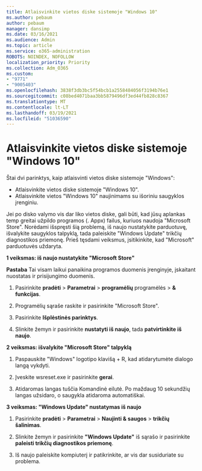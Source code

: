 ```yaml
---
title: Atlaisvinkite vietos diske sistemoje "Windows 10"
ms.author: pebaum
author: pebaum
manager: dansimp
ms.date: 03/16/2021
ms.audience: Admin
ms.topic: article
ms.service: o365-administration
ROBOTS: NOINDEX, NOFOLLOW
localization_priority: Priority
ms.collection: Adm_O365
ms.custom:
- "9771"
- "9005403"
ms.openlocfilehash: 3838f3db3bc5f54bcb1a2558484056f3194b76e1
ms.sourcegitcommit: c08bed4071baa3bb5879496df3ed44fb828c8367
ms.translationtype: MT
ms.contentlocale: lt-LT
ms.lasthandoff: 03/19/2021
ms.locfileid: "51036590"
---
```

# <a name="free-up-drive-space-in-windows-10"></a>Atlaisvinkite vietos diske sistemoje "Windows 10"

Štai dvi parinktys, kaip atlaisvinti vietos diske sistemoje "Windows":

- Atlaisvinkite vietos diske sistemoje "Windows 10".
- Atlaisvinkite vietos "Windows 10" naujinimams su išoriniu saugyklos įrenginiu.

Jei po disko valymo vis dar liko vietos diske, gali būti, kad jūsų aplankas temp greitai užpildo programos (. Appx) failus, kuriuos naudoja "Microsoft Store". Norėdami išspręsti šią problemą, iš naujo nustatykite parduotuvę, išvalykite saugyklos talpyklą, tada paleiskite "Windows Update" trikčių diagnostikos priemonę. Prieš tęsdami veiksmus, įsitikinkite, kad "Microsoft" parduotuvės uždaryta.

**1 veiksmas: iš naujo nustatykite "Microsoft Store"**

**Pastaba** Tai visam laikui panaikina programos duomenis įrenginyje, įskaitant nuostatas ir prisijungimo duomenis.

1. Pasirinkite **pradėti**  >  **Parametrai**  >  **programėlių** programėlės  >  **& funkcijas**.

1. Programėlių sąraše raskite ir pasirinkite "Microsoft Store".

1. Pasirinkite **Išplėstinės parinktys**.

1. Slinkite žemyn ir pasirinkite **nustatyti iš naujo**, tada **patvirtinkite iš naujo**.

**2 veiksmas: išvalykite "Microsoft Store" talpyklą**

1. Paspauskite "Windows" logotipo klavišą + R, kad atidarytumėte dialogo langą vykdyti.

1. Įveskite wsreset.exe ir pasirinkite **gerai**.

1. Atidaromas langas tuščia Komandinė eilutė. Po maždaug 10 sekundžių langas užsidaro, o saugykla atidaroma automatiškai.

**3 veiksmas: "Windows Update" nustatymas iš naujo**

1. Pasirinkite **pradėti**  >  **Parametrai**  >  **Naujinti & saugos**  >  **trikčių šalinimas**.

1. Slinkite žemyn ir pasirinkite **"Windows Update"** iš sąrašo ir pasirinkite **paleisti trikčių diagnostikos priemonę**.

1. Iš naujo paleiskite kompiuterį ir patikrinkite, ar vis dar susiduriate su problema.

